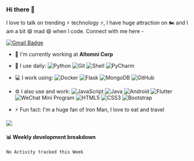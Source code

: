 ### Hi there 👋

I love to talk on trending ⚡ technology ⚡, I have huge attraction on 🏍️  and I am a bit 😄 mad 😄 when I code. Connect with me here -

[![Gmail Badge](https://img.shields.io/badge/-beantsxu@gmail.com-c14438?style=plastic&logo=Gmail&logoColor=white&link=mailto:beantsxu@gmail.com)](mailto:beantsxu@gmail.com)


- 🏢 I'm currently working at **Altomni Corp**
- 🚀 I use daily:
  ![Python](https://img.shields.io/badge/-Python-8fcfd1?style=plastic&logo=Python)
  ![Git](https://img.shields.io/badge/-Git-black?style=plastic&logo=git)
  ![Shell](https://img.shields.io/badge/-Shell-blasck?style=plastic&logo=Shell)
  ![PyCharm](https://img.shields.io/badge/-PyCharm-000000?style=plastic&logo=PyCharm)
- 💻 I work using:
  ![Docker](https://img.shields.io/badge/-Docker-2496ED?style=plastic&logo=Docker)
  ![Flask](https://img.shields.io/badge/-Flask-000000?style=plastic&logo=Flask)
  ![MongoDB](https://img.shields.io/badge/-MongoDB-47A248?style=plastic&logo=MongoDB)
  ![GitHub](https://img.shields.io/badge/-GitHub-181717?style=plastic&logo=github)
- ⚙️ I also use and work: 
  ![JavaScript](https://img.shields.io/badge/-JavaScript-F7DF1E?style=plastic&logo=JavaScript) 
  ![Java](https://img.shields.io/badge/-java-3f4441?style=plastic&logo=java) 
  ![Android](https://img.shields.io/badge/-Android-3DDC84?style=plastic&logo=Android)
  ![Flutter](https://img.shields.io/badge/-Flutter-02569B?style=plastic&logo=Flutter)
  ![WeChat Mini Program](https://img.shields.io/badge/-WeChat-7BB32E?style=plastic&logo=WeChat)
  ![HTML5](https://img.shields.io/badge/-HTML5-E34F26?style=plastic&logo=html5&logoColor=white)
  ![CSS3](https://img.shields.io/badge/-CSS3-1572B6?style=plastic&logo=css3)
  ![Bootstrap](https://img.shields.io/badge/-Bootstrap-563D7C?style=plastic&logo=bootstrap)

- ⚡️ Fun fact: I'm a huge fan of Iron Man, I love to eat and travel

![](https://github-readme-stats.vercel.app/api?username=beants&show_icons=true)

#### :bar_chart: Weekly development breakdown

<!--START_SECTION:waka-->
```text
No Activity tracked this Week
```
<!--END_SECTION:waka-->
